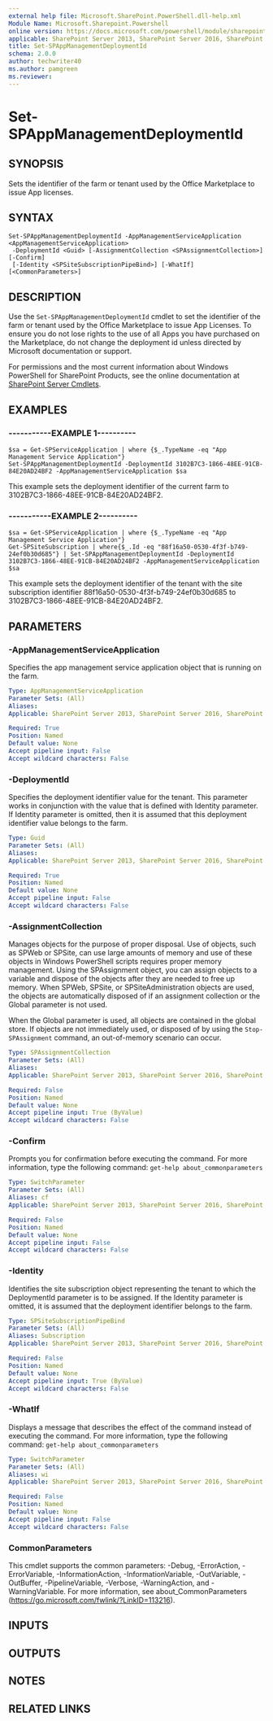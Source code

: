 ```yaml
---
external help file: Microsoft.SharePoint.PowerShell.dll-help.xml
Module Name: Microsoft.Sharepoint.Powershell
online version: https://docs.microsoft.com/powershell/module/sharepoint-server/set-spappmanagementdeploymentid
applicable: SharePoint Server 2013, SharePoint Server 2016, SharePoint Server 2019
title: Set-SPAppManagementDeploymentId
schema: 2.0.0
author: techwriter40
ms.author: pamgreen
ms.reviewer:
---
```


# Set-SPAppManagementDeploymentId

## SYNOPSIS
Sets the identifier of the farm or tenant used by the Office Marketplace to issue App licenses.


## SYNTAX

```
Set-SPAppManagementDeploymentId -AppManagementServiceApplication <AppManagementServiceApplication>
 -DeploymentId <Guid> [-AssignmentCollection <SPAssignmentCollection>] [-Confirm]
 [-Identity <SPSiteSubscriptionPipeBind>] [-WhatIf] [<CommonParameters>]
```

## DESCRIPTION
Use the `Set-SPAppManagementDeploymentId` cmdlet to set the identifier of the farm or tenant used by the Office Marketplace to issue App Licenses.
To ensure you do not lose rights to the use of all Apps you have purchased on the Marketplace, do not change the deployment id unless directed by Microsoft documentation or support.

For permissions and the most current information about Windows PowerShell for SharePoint Products, see the online documentation at [SharePoint Server Cmdlets](https://docs.microsoft.com/powershell/sharepoint/sharepoint-server/sharepoint-server-cmdlets).


## EXAMPLES

### -----------EXAMPLE 1----------
```
$sa = Get-SPServiceApplication | where {$_.TypeName -eq "App Management Service Application"}
Set-SPAppManagementDeploymentId -DeploymentId 3102B7C3-1866-48EE-91CB-84E20AD24BF2 -AppManagementServiceApplication $sa
```

This example sets the deployment identifier of the current farm to 3102B7C3-1866-48EE-91CB-84E20AD24BF2.


### -----------EXAMPLE 2----------
```
$sa = Get-SPServiceApplication | where {$_.TypeName -eq "App Management Service Application"}
Get-SPSiteSubscription | where{$_.Id -eq "88f16a50-0530-4f3f-b749-24ef0b30d685"} | Set-SPAppManagementDeploymentId -DeploymentId 3102B7C3-1866-48EE-91CB-84E20AD24BF2 -AppManagementServiceApplication $sa
```

This example sets the deployment identifier of the tenant with the site subscription identifier 88f16a50-0530-4f3f-b749-24ef0b30d685 to 3102B7C3-1866-48EE-91CB-84E20AD24BF2.


## PARAMETERS

### -AppManagementServiceApplication
Specifies the app management service application object that is running on the farm.

```yaml
Type: AppManagementServiceApplication
Parameter Sets: (All)
Aliases: 
Applicable: SharePoint Server 2013, SharePoint Server 2016, SharePoint Server 2019

Required: True
Position: Named
Default value: None
Accept pipeline input: False
Accept wildcard characters: False
```

### -DeploymentId
Specifies the deployment identifier value for the tenant.
This parameter works in conjunction with the value that is defined with Identity parameter.
If Identity parameter is omitted, then it is assumed that this deployment identifier value belongs to the farm.

```yaml
Type: Guid
Parameter Sets: (All)
Aliases: 
Applicable: SharePoint Server 2013, SharePoint Server 2016, SharePoint Server 2019

Required: True
Position: Named
Default value: None
Accept pipeline input: False
Accept wildcard characters: False
```

### -AssignmentCollection
Manages objects for the purpose of proper disposal.
Use of objects, such as SPWeb or SPSite, can use large amounts of memory and use of these objects in Windows PowerShell scripts requires proper memory management.
Using the SPAssignment object, you can assign objects to a variable and dispose of the objects after they are needed to free up memory.
When SPWeb, SPSite, or SPSiteAdministration objects are used, the objects are automatically disposed of if an assignment collection or the Global parameter is not used.

When the Global parameter is used, all objects are contained in the global store.
If objects are not immediately used, or disposed of by using the `Stop-SPAssignment` command, an out-of-memory scenario can occur.

```yaml
Type: SPAssignmentCollection
Parameter Sets: (All)
Aliases: 
Applicable: SharePoint Server 2013, SharePoint Server 2016, SharePoint Server 2019

Required: False
Position: Named
Default value: None
Accept pipeline input: True (ByValue)
Accept wildcard characters: False
```

### -Confirm
Prompts you for confirmation before executing the command.
For more information, type the following command: `get-help about_commonparameters`

```yaml
Type: SwitchParameter
Parameter Sets: (All)
Aliases: cf
Applicable: SharePoint Server 2013, SharePoint Server 2016, SharePoint Server 2019

Required: False
Position: Named
Default value: None
Accept pipeline input: False
Accept wildcard characters: False
```

### -Identity
Identifies the site subscription object representing the tenant to which the DeploymentId parameter is to be assigned.
If the Identity parameter is omitted, it is assumed that the deployment identifier belongs to the farm.

```yaml
Type: SPSiteSubscriptionPipeBind
Parameter Sets: (All)
Aliases: Subscription
Applicable: SharePoint Server 2013, SharePoint Server 2016, SharePoint Server 2019

Required: False
Position: Named
Default value: None
Accept pipeline input: True (ByValue)
Accept wildcard characters: False
```

### -WhatIf
Displays a message that describes the effect of the command instead of executing the command.
For more information, type the following command: `get-help about_commonparameters`

```yaml
Type: SwitchParameter
Parameter Sets: (All)
Aliases: wi
Applicable: SharePoint Server 2013, SharePoint Server 2016, SharePoint Server 2019

Required: False
Position: Named
Default value: None
Accept pipeline input: False
Accept wildcard characters: False
```

### CommonParameters
This cmdlet supports the common parameters: -Debug, -ErrorAction, -ErrorVariable, -InformationAction, -InformationVariable, -OutVariable, -OutBuffer, -PipelineVariable, -Verbose, -WarningAction, and -WarningVariable. For more information, see about_CommonParameters (https://go.microsoft.com/fwlink/?LinkID=113216).

## INPUTS

## OUTPUTS

## NOTES

## RELATED LINKS

